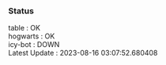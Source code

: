 ### Status


table : OK  
hogwarts : OK  
icy-bot : DOWN  
Latest Update : 2023-08-16 03:07:52.680408
